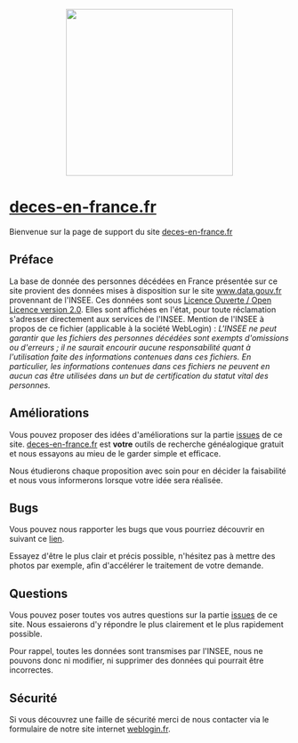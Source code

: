 <p align="center">
  <img width="300" src="https://www.deces-en-france.fr/theme/images/logo.png">
</p>

# [deces-en-france.fr](https://www.deces-en-france.fr)

Bienvenue sur la page de support du site [deces-en-france.fr](https://www.deces-en-france.fr)

## Préface
La base de donnée des personnes décédées en France présentée sur ce site provient des données mises à disposition sur le site www.data.gouv.fr provennant de l'INSEE. Ces données sont sous [Licence Ouverte / Open Licence version 2.0](https://www.etalab.gouv.fr/licence-ouverte-open-licence). Elles sont affichées en l'état, pour toute réclamation s'adresser directement aux services de l'INSEE. Mention de l'INSEE à propos de ce fichier (applicable à la société WebLogin) : *L'INSEE ne peut garantir que les fichiers des personnes décédées sont exempts d'omissions ou d'erreurs ; il ne saurait encourir aucune responsabilité quant à l'utilisation faite des informations contenues dans ces fichiers. En particulier, les informations contenues dans ces fichiers ne peuvent en aucun cas être utilisées dans un but de certification du statut vital des personnes.*

## Améliorations
Vous pouvez proposer des idées d'améliorations sur la partie [issues](https://github.com/WebLogin/deces-en-france.fr/issues/new) de ce site. [deces-en-france.fr](https://www.deces-en-france.fr) est **votre** outils de recherche généalogique gratuit et nous essayons au mieu de le garder simple et efficace.

Nous étudierons chaque proposition avec soin pour en décider la faisabilité et nous vous informerons lorsque votre idée sera réalisée.

## Bugs
Vous pouvez nous rapporter les bugs que vous pourriez découvrir en suivant ce [lien](https://github.com/WebLogin/deces-en-france.fr/issues/new).

Essayez d'être le plus clair et précis possible, n'hésitez pas à mettre des photos par exemple, afin d'accélérer le traitement de votre demande.

## Questions
Vous pouvez poser toutes vos autres questions sur la partie [issues](https://github.com/WebLogin/deces-en-france.fr/issues/new) de ce site. Nous essaierons d'y répondre le plus clairement et le plus rapidement possible.

Pour rappel, toutes les données sont transmises par l'INSEE, nous ne pouvons donc ni modifier, ni supprimer des données qui pourrait être incorrectes.

## Sécurité
Si vous découvrez une faille de sécurité merci de nous contacter via le formulaire de notre site internet [weblogin.fr](https://www.weblogin.fr/nous-contacter).
